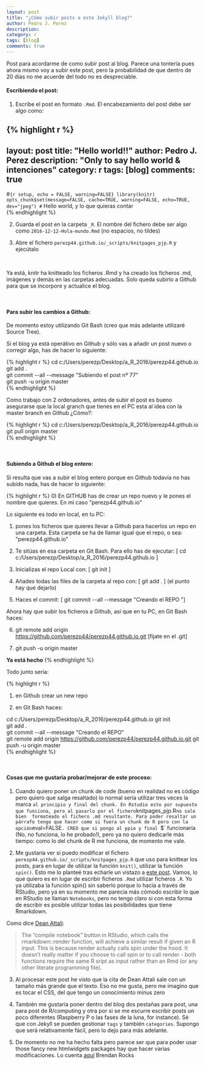```yaml
---
layout: post
title: "¿Cómo subir posts a este Jekyll blog?"
author: Pedro J. Perez
description: 
category: r
tags: [blog]
comments: true
---
```




Post para acordarme de como subir post al blog. Parece una tontería pues ahora mismo voy a subir este post, pero la probabilidad de que dentro de 20 días no me acuerde del todo no es despreciable.  


#### Escribiendo el post:    


1) Escribe el post en formato `.Rmd`. El encabezamiento del post debe ser algo como:  

{% highlight r %}
---
layout: post
title: "Hello world!!"
author: Pedro J. Perez
description: "Only to say hello world & intenciones"
category: r
tags: [blog]
comments: true
---
#```{r setup, echo = FALSE, warning=FALSE}
library(knitr)
opts_chunk$set(message=FALSE, cache=TRUE, warning=FALSE, echo=TRUE, dev="jpeg")
#```
Hello world,   y lo que quieras contar  
{% endhighlight %}


2) Guarda el post en la carpeta `_R`. El nombre del fichero debe ser algo como `2016-12-12-Hola-mundo.Rmd`  (no espacios, no tildes)  
  
  
3) Abre el fichero `perezp44.github.io/_scripts/knitpages_pjp.R` y ejecútalo  

<br>
  
Ya está, knitr ha knitteado los ficheros .Rmd y ha creado los ficheros .md, imágenes y demás en las carpetas adecuadas. Solo queda subirlo a Github para que se incorpore y actualice el blog.  

<br>


#### Para subir los cambios a Github:  

De momento estoy utilizando Git Bash (creo que más adelante utilizaré Source Tree).  

Si el blog ya está operátivo en Github y sólo vas a añadir un post nuevo o corregir algo, has de hacer lo siguiente:     


{% highlight r %}
  cd c:/Users/perezp/Desktop/a_R_2016/perezp44.github.io  
  git add .   
  git commit --all --message "Subiendo el post nº 77"  
  git push -u origin master    
{% endhighlight %}

Como trabajo con 2 ordenadores, antes de subir el post es bueno asegurarse que la local granch que tienes en el PC esta al idea con la master branch en Github   ¿Cómo?:   


{% highlight r %}
  cd c:/Users/perezp/Desktop/a_R_2016/perezp44.github.io  
  git pull origin master    
{% endhighlight %}




<br>


#### Subiendo a Github el blog entero:  

Si resulta que vas a subir el blog entero porque en Github todavía no has subido nada, has de hacer lo siguiente:    


{% highlight r %}
0) En GITHUB has de crear un repo nuevo y le pones el nombre que quieres. En mi caso "perezp44.github.io"  

  Lo siguiente es todo en local, en tu PC:  

1) pones los ficheros que quieres llevar a Github para hacerlos un repo en una carpeta. Esta carpeta se ha de llamar igual que el repo, o sea: "perezp44.github.io"   

2) Te sitúas en esa carpeta en Git Bash. Para ello has de ejecutar:  [  cd c:/Users/perezp/Desktop/a_R_2016/perezp44.github.io  ]   

3) Inicializas el repo Local con: [ git init ]  

4) Añades todas las files de la carpeta al repo con:  [ git add . ]  (el punto hay que dejarlo)   

5) Haces el commit: [ git commit --all --message "Creando el REPO "]

  Ahora hay que subir los ficheros a Github, así que en tu PC, en Git Bash haces:  
  
6) git remote add origin https://github.com/perezp44/perezp44.github.io.git   [fijate en el .git] 

7) git push -u origin master


**Ya está hecho**
{% endhighlight %}


Todo junto sería:  



{% highlight r %}
  1) en Github crear un new repo  

  2) en Git Bash haces:  
    
  cd c:/Users/perezp/Desktop/a_R_2016/perezp44.github.io 
  git init  
  git add .  
  git commit --all --message "Creando el REPO"  
  git remote add origin https://github.com/perezp44/perezp44.github.io.git 
  git push -u origin master  
{% endhighlight %}




<br>




#### Cosas que me gustaría probar/mejorar de este proceso:  

1) Cuando quiero poner un chunk de code (bueno en realidad no es código pero quiero que salga resaltado) lo normal sería utilizar tres veces la marca ` al principio y final del chunk. En Rstudio esto por supuesto que funciona, pero al pasarlo por el fichero `knitpages_pjp.R` no sale bien  formateado el fichero .md resultante. Para poder resaltar un párrafo tengo que hacer como si fuera un chunk de R pero con la opción `eval=FALSE`. CREO que si pongo al ppio y final `$` funcionaría (No, no funciona, lo he probado!), pero ya no quiero dedicarle más tiempo: como lo del chunk de R me funciona, de momento me vale.  


2) Me gustaría ver si puedo modificar el fichero `perezp44.github.io/_scripts/knitpages_pjp.R` que uso para knittear los posts, para en lugar de utilizar la función `knit()`, utilizar la función `spin()`. Esto me lo planteé tras echarle un vistazo a [este post](http://deanattali.com/2015/03/24/knitrs-best-hidden-gem-spin/). Vamos, lo que quiero es en lugar de escribir ficheros `.Rmd` utilizar ficheros `.R`. Yo ya utilizaba la función spin() sin saberlo porque lo hacía a través de RStudio, pero ya en su momento me parecia más cómodo escribir lo que en RStudio se llaman `Notebooks`, pero no tengo claro si con esta forma de escribir es posible utilizar todas las posibilidades que tiene Rmarkdown.   

Como dice [Dean Attali](http://deanattali.com/2015/03/24/knitrs-best-hidden-gem-spin/):  

> The “compile notebook” button in RStudio, which calls the rmarkdown::render function, will achieve a similar result if given an R input. This is because render actually calls spin under the hood. It doesn’t really matter if you choose to call spin or to call render - both functions require the same R sript as input rather than an Rmd (or any other literate programming file).  

3) Al procesar este post he visto que la cita de Dean Attali sale con un tamaño más grande que el texto. Eso no me gusta, pero me imagino que es tocar el CSS, del que tengo un conocimiento minus zero  

4) También me gustaría poner dentro del blog dos pestañas para post, una para post de R/computing y otra por si se me escurre escribir posts un poco diferentes (Raspberry P o las fases de la luna, for instance). Sé que con Jekyll se pueden gestionar `tags` y también `categories`. Supongo que será relativamente fácil, pero lo dejo para más adelante.  
5) De momento no me ha hecho falta pero parece ser que para poder usar those fancy new htmlwidgets packages hay que hacer varias modificaciones. Lo cuenta [aquí](http://www.r-bloggers.com/using-htmlwidgets-with-knitr-and-jekyll/) Brendan Rocks  


